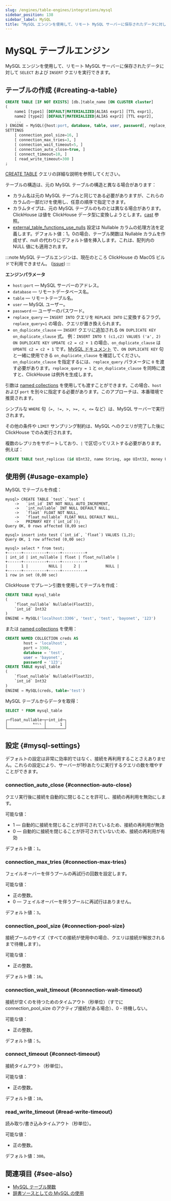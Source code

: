 ```yaml
---
slug: /engines/table-engines/integrations/mysql
sidebar_position: 138
sidebar_label: MySQL
title: "MySQL エンジンを使用して、リモート MySQL サーバーに保存されたデータに対して `SELECT` および `INSERT` クエリを実行できます。"
---
```



# MySQL テーブルエンジン

MySQL エンジンを使用して、リモート MySQL サーバーに保存されたデータに対して `SELECT` および `INSERT` クエリを実行できます。

## テーブルの作成 {#creating-a-table}

``` sql
CREATE TABLE [IF NOT EXISTS] [db.]table_name [ON CLUSTER cluster]
(
    name1 [type1] [DEFAULT|MATERIALIZED|ALIAS expr1] [TTL expr1],
    name2 [type2] [DEFAULT|MATERIALIZED|ALIAS expr2] [TTL expr2],
    ...
) ENGINE = MySQL({host:port, database, table, user, password[, replace_query, on_duplicate_clause] | named_collection[, option=value [,..]]})
SETTINGS
    [ connection_pool_size=16, ]
    [ connection_max_tries=3, ]
    [ connection_wait_timeout=5, ]
    [ connection_auto_close=true, ]
    [ connect_timeout=10, ]
    [ read_write_timeout=300 ]
;
```

[CREATE TABLE](/sql-reference/statements/create/table) クエリの詳細な説明を参照してください。

テーブルの構造は、元の MySQL テーブルの構造と異なる場合があります：

- カラム名は元の MySQL テーブルと同じである必要がありますが、これらのカラムの一部だけを使用し、任意の順序で指定できます。
- カラムタイプは、元の MySQL テーブルのものとは異なる場合があります。ClickHouse は値を ClickHouse データ型に変換しようとします。[cast](../../../engines/database-engines/mysql.md#data_types-support) 参照。
- [external_table_functions_use_nulls](/operations/settings/settings#external_table_functions_use_nulls) 設定は Nullable カラムの処理方法を定義します。デフォルト値：1。0の場合、テーブル関数は Nullable カラムを作成せず、null の代わりにデフォルト値を挿入します。これは、配列内の NULL 値にも適用されます。

:::note
MySQL テーブルエンジンは、現在のところ ClickHouse の MacOS ビルドで利用できません。 ([issue](https://github.com/ClickHouse/ClickHouse/issues/21191))
:::

**エンジンパラメータ**

- `host:port` — MySQL サーバーのアドレス。
- `database` — リモートデータベース名。
- `table` — リモートテーブル名。
- `user` — MySQL ユーザー。
- `password` — ユーザーのパスワード。
- `replace_query` — `INSERT INTO` クエリを `REPLACE INTO` に変換するフラグ。`replace_query=1` の場合、クエリが置き換えられます。
- `on_duplicate_clause` — `INSERT` クエリに追加される `ON DUPLICATE KEY on_duplicate_clause` 式。
    例：`INSERT INTO t (c1,c2) VALUES ('a', 2) ON DUPLICATE KEY UPDATE c2 = c2 + 1` の場合、`on_duplicate_clause` は `UPDATE c2 = c2 + 1` です。[MySQL ドキュメント](https://dev.mysql.com/doc/refman/8.0/en/insert-on-duplicate.html) で、`ON DUPLICATE KEY` 句と一緒に使用できる `on_duplicate_clause` を確認してください。
    `on_duplicate_clause` を指定するには、`replace_query` パラメータに `0` を渡す必要があります。`replace_query = 1` と `on_duplicate_clause` を同時に渡すと、ClickHouse は例外を生成します。

引数は [named collections](/operations/named-collections.md) を使用しても渡すことができます。この場合、`host` および `port` を別々に指定する必要があります。このアプローチは、本番環境で推奨されます。

シンプルな `WHERE` 句（`=, !=, >, >=, <, <=` など）は、MySQL サーバーで実行されます。

その他の条件や `LIMIT` サンプリング制約は、MySQL へのクエリが完了した後に ClickHouse でのみ実行されます。

複数のレプリカをサポートしており、`|` で区切ってリストする必要があります。例えば：

```sql
CREATE TABLE test_replicas (id UInt32, name String, age UInt32, money UInt32) ENGINE = MySQL(`mysql{2|3|4}:3306`, 'clickhouse', 'test_replicas', 'root', 'clickhouse');
```

## 使用例 {#usage-example}

MySQL でテーブルを作成：

``` text
mysql> CREATE TABLE `test`.`test` (
    ->   `int_id` INT NOT NULL AUTO_INCREMENT,
    ->   `int_nullable` INT NULL DEFAULT NULL,
    ->   `float` FLOAT NOT NULL,
    ->   `float_nullable` FLOAT NULL DEFAULT NULL,
    ->   PRIMARY KEY (`int_id`));
Query OK, 0 rows affected (0,09 sec)

mysql> insert into test (`int_id`, `float`) VALUES (1,2);
Query OK, 1 row affected (0,00 sec)

mysql> select * from test;
+------+----------+-----+----------+
| int_id | int_nullable | float | float_nullable |
+------+----------+-----+----------+
|      1 |         NULL |     2 |           NULL |
+------+----------+-----+----------+
1 row in set (0,00 sec)
```

ClickHouse でプレーン引数を使用してテーブルを作成：

``` sql
CREATE TABLE mysql_table
(
    `float_nullable` Nullable(Float32),
    `int_id` Int32
)
ENGINE = MySQL('localhost:3306', 'test', 'test', 'bayonet', '123')
```

または [named collections](/operations/named-collections.md) を使用：

```sql
CREATE NAMED COLLECTION creds AS
        host = 'localhost',
        port = 3306,
        database = 'test',
        user = 'bayonet',
        password = '123';
CREATE TABLE mysql_table
(
    `float_nullable` Nullable(Float32),
    `int_id` Int32
)
ENGINE = MySQL(creds, table='test')
```

MySQL テーブルからデータを取得：

``` sql
SELECT * FROM mysql_table
```

``` text
┌─float_nullable─┬─int_id─┐
│           ᴺᵁᴸᴸ │      1 │
└────────────────┴────────┘
```

## 設定 {#mysql-settings}

デフォルトの設定は非常に効率的ではなく、接続を再利用することさえありません。これらの設定により、サーバーが1秒あたりに実行するクエリの数を増やすことができます。

### connection_auto_close {#connection-auto-close}

クエリ実行後に接続を自動的に閉じることを許可し、接続の再利用を無効にします。

可能な値：

- 1 — 自動的に接続を閉じることが許可されているため、接続の再利用が無効
- 0 — 自動的に接続を閉じることが許可されていないため、接続の再利用が有効

デフォルト値：`1`。

### connection_max_tries {#connection-max-tries}

フェイルオーバーを伴うプールの再試行の回数を設定します。

可能な値：

- 正の整数。
- 0 — フェイルオーバーを伴うプールに再試行はありません。

デフォルト値：`3`。

### connection_pool_size {#connection-pool-size}

接続プールのサイズ（すべての接続が使用中の場合、クエリは接続が解放されるまで待機します）。

可能な値：

- 正の整数。

デフォルト値：`16`。

### connection_wait_timeout {#connection-wait-timeout}

接続が空くのを待つためのタイムアウト（秒単位）（すでに connection_pool_size のアクティブ接続がある場合）、0 - 待機しない。

可能な値：

- 正の整数。

デフォルト値：`5`。

### connect_timeout {#connect-timeout}

接続タイムアウト（秒単位）。

可能な値：

- 正の整数。

デフォルト値：`10`。

### read_write_timeout {#read-write-timeout}

読み取り/書き込みタイムアウト（秒単位）。

可能な値：

- 正の整数。

デフォルト値：`300`。

## 関連項目 {#see-also}

- [MySQL テーブル関数](../../../sql-reference/table-functions/mysql.md)
- [辞書ソースとしての MySQL の使用](/sql-reference/dictionaries#mysql)
